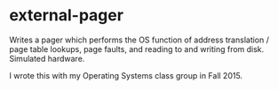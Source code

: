 # external-pager
Writes a pager which performs the OS function of address translation / page table lookups, page faults, and reading to and writing from disk. Simulated hardware.

I wrote this with my Operating Systems class group in Fall 2015.

